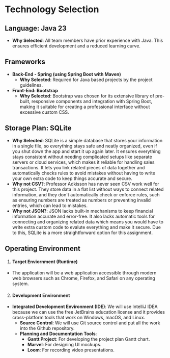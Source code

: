 # Technology Selection

## Language: Java 23

- **Why Selected**: All team members have prior experience with Java. This ensures efficient development and a reduced learning curve.

## Frameworks 

- **Back-End - Spring (using Spring Boot with Maven)**
  - **Why Selected**: Required for Java based projects by the project guidelines.
- **Front-End: Bootstrap**
  - **Why Selected**: Bootstrap was chosen for its extensive library of pre-built, responsive components and integration with Spring Boot, making it suitable for creating a professional interface without excessive custom CSS.


## Storage Plan: SQLite

- **Why Selected**: SQLite is a simple database that stores your information in a single file, so everything stays safe and neatly organized, even if you shut down the app and start it up again later.  It ensures everything stays consistent without needing complicated setups like separate servers or cloud services, which makes it reliable for handling sales transactions. It lets you link related pieces of data together and automatically checks rules to avoid mistakes without having to write your own extra code to keep things accurate and secure.
- **Why not CSV?**: Professor Adkisson has never seen CSV work well for this project. They store data in a flat list without ways to connect related information, and they don't automatically check or enforce rules, such as ensuring numbers are treated as numbers or preventing invalid entries, which can lead to mistakes.
- **Why not JSON?**: JSON lacks built-in mechanisms to keep financial information accurate and error-free. It also lacks automatic tools for connecting and organizing related data which means you would have to write extra custom code to evalute everything and make it secure. Due to this, SQLite is a more straightforward option for this assignment.

## Operating Environment

1. #### Target Enviornment (Runtime)

- The application will be a web application accessible through modern web browsers such as Chrome, Firefox, and Safari on any operating system.

2. #### Development Environment

 - **Integrated Development Environment (IDE)**: We will use IntelliJ IDEA because we can use the free JetBrains education license and it provides cross-platform tools that work on Windows, macOS, and Linux.
   - **Source Control**: We will use Git source control and put all the work into the Github repository.
   - **Planning and Documentation Tools**:
     - **Gantt Project**: For developing the project plan Gantt chart.
     - **Marvel**: For designing UI mockups.
     - **Loom**: For recording video presentations.
